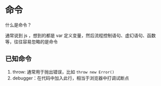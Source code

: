 # 命令

什么是命令？

通常说到 js ，想到的都是 var 定义变量，然后流程控制语句、虚幻语句、函数等，往往容易忽略的是命令

## 已知命令

1. throw: 通常用于抛出错误，比如 `throw new Error()`
2. debugger：在代码中加入此行，相当于浏览器中打调试断点